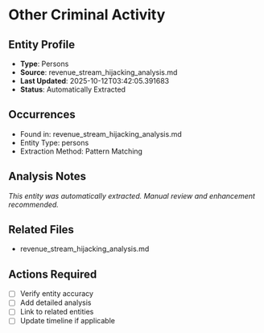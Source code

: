 # Other Criminal Activity

## Entity Profile
- **Type**: Persons
- **Source**: revenue_stream_hijacking_analysis.md
- **Last Updated**: 2025-10-12T03:42:05.391683
- **Status**: Automatically Extracted

## Occurrences
- Found in: revenue_stream_hijacking_analysis.md
- Entity Type: persons
- Extraction Method: Pattern Matching

## Analysis Notes
*This entity was automatically extracted. Manual review and enhancement recommended.*

## Related Files
- revenue_stream_hijacking_analysis.md

## Actions Required
- [ ] Verify entity accuracy
- [ ] Add detailed analysis
- [ ] Link to related entities
- [ ] Update timeline if applicable
